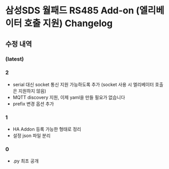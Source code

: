# 삼성SDS 월패드 RS485 Add-on (엘리베이터 호출 지원) Changelog

## 수정 내역

### (latest)

### 2

* serial 대신 socket 통신 지원 가능하도록 추가 (socket 사용 시 엘리베이터 호출은 지원하지 않음)
* MQTT discovery 지원, 이제 yaml을 만들 필요가 없습니다
* prefix 변경 옵션 추가

### 1

* HA Addon 등록 가능한 형태로 정리
* 설정 json 파일 분리

### 0

* .py 최초 공개
